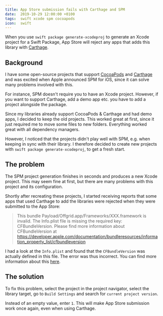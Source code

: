 ```yaml
---
title: App Store submission fails with Carthage and SPM
date:  2019-10-29 12:00:00 +0100
tags:  swift xcode spm cocoapods
icon:  swift
---
```


When you use `swift package generate-xcodeproj` to generate an Xcode project for a Swift Package, App Store will reject any apps that adds this library with [Carthage][Carthage].


## Background

I have some open-source projects that support [CocoaPods][CocoaPods] and [Carthage][Carthage] and was excited when Apple announced SPM for iOS, since it can solve many problems involved with this.

For instance, SPM doesn't require you to have an Xcode project. However, if you want to support Carthage, add a demo app etc. you have to add a project alongside the package.

Since my libraries already support CocoaPods & Carthage and had demo apps, I decided to keep the old projects. This worked great at first, since it just required me to move some files to new folders. Everything worked great with all dependency managers.

However, I noticed that the projects didn't play well with SPM, e.g. when keeping in sync with their library. I therefore decided to create new projects with `swift package generate-xcodeproj`, to get a fresh start.


## The problem

The SPM project generation finishes in seconds and produces a new Xcode project. This may seem fine at first, but there are many problems with this project and its configuration.

Shortly after recreating these projects, I started receiving reports that some apps that used Carthage to add the libraries were rejected when they were submitted to the App Store:

> This bundle Payload/Offgrid.app/Frameworks/XXX.framework is invalid. The Info.plist file is missing the required key: CFBundleVersion. Please find more information about CFBundleVersion at https://developer.apple.com/documentation/bundleresources/information_property_list/cfbundleversion

I had a look at the `Info.plist` and found that the `CFBundleVersion` was actually defined in this file. The error was thus incorrect. You can find more information about this [here][Discussion].


## The solution

To fix this problem, select the project in the project navigator, select the library target, go to `Build Settings` and search for `current project version`. 

Instead of an empty value, enter `1`. This will make App Store submission work once again, even when using Carthage.


[Carthage]: https://github.com/Carthage
[CocoaPods]: http://cocoapods.org

[Discussion]: https://github.com/danielsaidi/Sheeeeeeeeet/issues/116